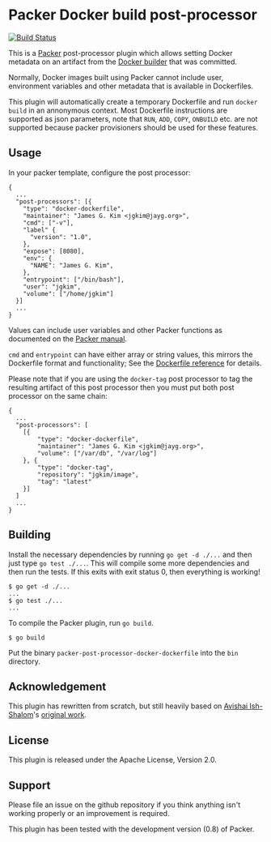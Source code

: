 # Packer Docker build post-processor

[![Build Status](https://travis-ci.org/jgkim/packer-post-processor-docker-dockerfile.svg)](https://travis-ci.org/jgkim/packer-post-processor-docker-dockerfile)

This is a [Packer](http://packer.io/) post-processor plugin which allows setting Docker metadata on an artifact from the [Docker builder](https://packer.io/docs/builders/docker.html) that was committed.

Normally, Docker images built using Packer cannot include user, environment variables and other metadata that is available in Dockerfiles.

This plugin will automatically create a temporary Dockerfile and run `docker build` in an annonymous context. Most Dockerfile instructions are supported as json parameters, note that `RUN`, `ADD`, `COPY`, `ONBUILD` etc. are not supported because packer provisioners should be used for these features.

## Usage

In your packer template, configure the post processor:

    {
      ...
      "post-processors": [{
        "type": "docker-dockerfile",
        "maintainer": "James G. Kim <jgkim@jayg.org>",
        "cmd": ["-v"],
        "label" {
          "version": "1.0",
        },
        "expose": [8080],
        "env": {
          "NAME": "James G. Kim",
        },
        "entrypoint": ["/bin/bash"],
        "user": "jgkim",
        "volume": ["/home/jgkim"]
      }]
      ...
    }

Values can include user variables and other Packer functions as documented on the [Packer manual](https://packer.io/docs/templates/user-variables.html).

`cmd` and `entrypoint` can have either array or string values, this mirrors the Dockerfile format and functionality; See the [Dockerfile reference](http://docs.docker.com/reference/builder/) for details.

Please note that if you are using the `docker-tag` post processor to tag the resulting artifact of this post processor then you must put both post processor on the same chain:

    {
      ...
      "post-processors": [
        [{
            "type": "docker-dockerfile",
            "maintainer": "James G. Kim <jgkim@jayg.org>",
            "volume": ["/var/db", "/var/log"]
        }, {
            "type": "docker-tag",
            "repository": "jgkim/image",
            "tag": "latest"
        }]
      ]
      ...
    }

## Building

Install the necessary dependencies by running `go get -d ./...` and then just type `go test ./...`. This will compile some more dependencies and then run the tests. If this exits with exit status 0, then everything is working!

    $ go get -d ./...
    ...
    $ go test ./...
    ...

To compile the Packer plugin, run `go build`.

    $ go build

Put the binary `packer-post-processor-docker-dockerfile` into the `bin` directory.

## Acknowledgement

This plugin has rewritten from scratch, but still heavily based on [Avishai Ish-Shalom](https://github.com/avishai-ish-shalom)'s [original work](https://github.com/avishai-ish-shalom/packer-post-processor-docker-dockerfile).

## License

This plugin is released under the Apache License, Version 2.0.

## Support

Please file an issue on the github repository if you think anything isn't working properly or an improvement is required.

This plugin has been tested with the development version (0.8) of Packer.
